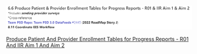 <img src = "https://github.com/lzim/teampsd/blob/gh-pages/images/6.6_header.PNG?raw=true">

[Produce Patient And Provider Enrollment Tables for Progress Reports - R01 And IIR Aim 1 And Aim 2]( https://teams.microsoft.com/l/message/19:1dea54c6db60416e8985ba6bf7bb7883@thread.skype/1654545142590?tenantId=e95f1b23-abaf-45ee-821d-b7ab251ab3bf&groupId=1db500d5-0d01-4254-af42-ad3f78bafacd&parentMessageId=1654545142590&teamName=teampsd_vha&channelName=quant_workflow&createdTime=1654545142590)
